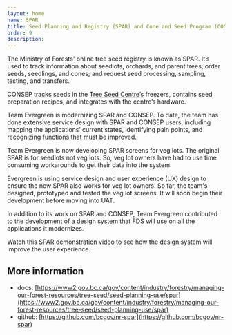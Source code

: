 ```yaml
---
layout: home
name: SPAR
title: Seed Planning and Registry (SPAR) and Cone and Seed Program (CONSEP) 
order: 9
description:
---
```

The Ministry of Forests' online tree seed registry is known as SPAR. It’s used to track information about seedlots, orchards, and parent trees; order seeds, seedlings, and cones; and request seed processing, sampling, testing, and transfers.

CONSEP tracks seeds in the [Tree Seed Centre’s](https://www2.gov.bc.ca/gov/content?id=B33FA5CCACF949158DA2DA602A6D9C5F) freezers, contains seed preparation recipes, and integrates with the centre’s hardware.

Team Evergreen is modernizing SPAR and CONSEP. To date, the team has done extensive service design with SPAR and CONSEP users, including mapping the applications’ current states, identifying pain points, and recognizing functions that must be improved.

Team Evergreen is now developing SPAR screens for veg lots. The original SPAR is for seedlots not veg lots. So, veg lot owners have had to use time consuming workarounds to get their data into the system.
 
Evergreen is using service design and user experience (UX) design to ensure the new SPAR also works for veg lot owners. So far, the team's designed, prototyped and tested the veg lot screens. It will soon begin their development before moving into UAT.

In addition to its work on SPAR and CONSEP, Team Evergreen contributed to the development of a design system that FDS will use on all the applications it modernizes.

Watch this [SPAR demonstration video](https://www.youtube.com/watch?v=3fSDjj-bAbE) to see how the design system will improve the user experience.

## More information
- docs:  [https://www2.gov.bc.ca/gov/content/industry/forestry/managing-our-forest-resources/tree-seed/seed-planning-use/spar](https://www2.gov.bc.ca/gov/content/industry/forestry/managing-our-forest-resources/tree-seed/seed-planning-use/spar)
- github: [https://github.com/bcgov/nr-spar](https://github.com/bcgov/nr-spar)

